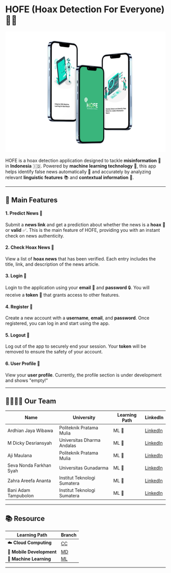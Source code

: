 # HOFE (Hoax Detection For Everyone) 🕵️‍♂️

![Mockoup](Mockup.png)

HOFE is a hoax detection application designed to tackle **misinformation** 📰 in **Indonesia** 🇮🇩. Powered by **machine learning technology** 🤖, this app helps identify false news automatically 🎯 and accurately by analyzing relevant **linguistic features** 📚 and **contextual information** 🧠.

---

## 🌟 Main Features

#### 1. **Predict News** 🔮  
Submit a **news link** and get a prediction about whether the news is a **hoax** 🛑 or **valid** ✅. This is the main feature of HOFE, providing you with an instant check on news authenticity.

#### 2. **Check Hoax News** 📰  
View a list of **hoax news** that has been verified. Each entry includes the title, link, and description of the news article.

#### 3. **Login** 🔑  
Login to the application using your **email** 📧 and **password** 🔒. You will receive a **token** 🧾 that grants access to other features.

#### 4. **Register** 📝  
Create a new account with a **username**, **email**, and **password**. Once registered, you can log in and start using the app.

#### 5. **Logout** 🚪  
Log out of the app to securely end your session. Your **token** will be removed to ensure the safety of your account.

#### 6. **User Profile** 👤  
View your **user profile**. Currently, the profile section is under development and shows "empty!"

---

## 👩‍💻👨‍💻 Our Team

| Name                               | University                        | Learning Path | LinkedIn                         |
| ---------------------------------- | --------------------------------- | ------------- | -------------------------------- |
| Ardhian Jaya Wibawa                | Politeknik Pratama Mulia          | ML 🧠         | [LinkedIn](https://www.linkedin.com/in/ardhian-jaya/)                          |   
| M Dicky Desriansyah                | Universitas Dharma Andalas       | ML 🧠         | [LinkedIn](https://www.linkedin.com/in/m-dicky-desriansyah-23a79b2aa/)                    |
| Aji Maulana                        | Politeknik Pratama Mulia          | ML 🧠         | [LinkedIn](https://www.linkedin.com/in/aji-maulana-0bb20921b)                    |
| Seva Nonda Farkhan Syah            | Universitas Gunadarma             | ML 🧠         | [LinkedIn](https://www.linkedin.com/in/seva-nonda-farkhan-syah-0ab311247/)                    |
| Zahra Areefa Ananta                | Institut Teknologi Sumatera       | ML 🧠         | [LinkedIn](https://www.linkedin.com/in/zahra-areefa-ananta-28566124b/)                    |
| Bani Adam Tampubolon               | Institut Teknologi Sumatera       | ML 🧠         | [LinkedIn](https://www.linkedin.com/in/baniadamtampubolon)                    |

---

## 📚 Resource
| Learning Path                | Branch                               |
|------------------------------ |--------------------------------------|
| ☁️ **Cloud Computing**      | [CC](https://github.com/ajimaulana123/HOFE-hoax-detection-for-everyone/tree/cc) |
| 📱 **Mobile Development**    | [MD](https://github.com/ajimaulana123/HOFE-hoax-detection-for-everyone/tree/md) |
| 🧠 **Machine Learning**      | [ML](https://github.com/ajimaulana123/HOFE-hoax-detection-for-everyone/tree/ml) |

---

